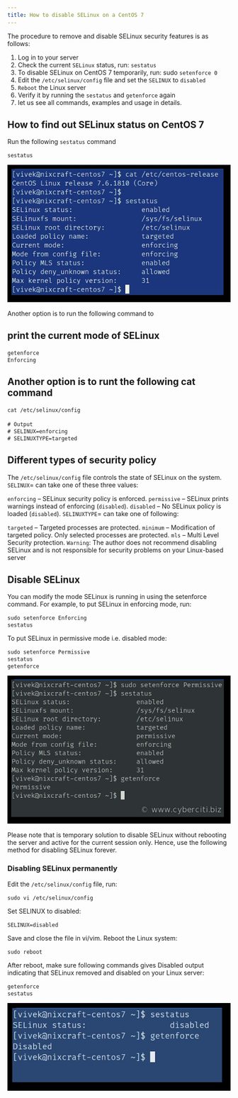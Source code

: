 ```yaml
---
title: How to disable SELinux on a CentOS 7
---
```

<script type="text/javascript">(function(w,s){var e=document.createElement("script");e.type="text/javascript";e.async=true;e.src="https://cdn.pagesense.io/js/webally/f2527eebee974243853bcd47b32631f4.js";var x=document.getElementsByTagName("script")[0];x.parentNode.insertBefore(e,x);})(window,"script");</script>

The procedure to remove and disable SELinux security features is as follows:

1. Log in to your server
2. Check the current `SELinux` status, run: `sestatus`
3. To disable SELinux on CentOS 7 temporarily, run: sudo `setenforce 0`
4. Edit the `/etc/selinux/config` file and set the `SELINUX` to `disabled`
5. `Reboot` the Linux server
6. Verify it by running the `sestatus` and `getenforce` again
7. let us see all commands, examples and usage in details.

## How to find out SELinux status on CentOS 7

Run the following `sestatus` command

```shell
sestatus
```

![Check inline](selinux/Check-the-SELinux-Status.jpg)

Another option is to run the following command to

## print the current mode of SELinux

```shell
getenforce
Enforcing
```

## Another option is to runt the following cat command

```shell
cat /etc/selinux/config

# Output
# SELINUX=enforcing
# SELINUXTYPE=targeted
```

## Different types of security policy

The `/etc/selinux/config` file controls the state of SELinux on the system. `SELINUX`= can take one of these three values:

`enforcing` – SELinux security policy is enforced.
`permissive` – SELinux prints warnings instead of enforcing (`disabled`).
`disabled` – No SELinux policy is loaded (`disabled`).
`SELINUXTYPE`= can take one of following:

`targeted` – Targeted processes are protected.
`minimum` – Modification of targeted policy. Only selected processes are protected.
`mls` – Multi Level Security protection.
`Warning`: The author does not recommend disabling SELinux and is not responsible for security problems on your Linux-based server

## Disable SELinux

You can modify the mode SELinux is running in using the setenforce command. For example, to put SELinux in enforcing mode, run:

```shell
sudo setenforce Enforcing
sestatus
```

To put SELinux in permissive mode i.e. disabled mode:

```shell
sudo setenforce Permissive
sestatus
getenforce
```

![Disable SELinux](selinux/How-to-Disable-SELinux-on-CentOS-7.jpg)

Please note that is temporary solution to disable SELinux without rebooting the server and active for the current session only. Hence, use the following method for disabling SELinux forever.

### Disabling SELinux permanently

Edit the `/etc/selinux/config` file, run:

```shell
sudo vi /etc/selinux/config
````

Set SELINUX to disabled:

```shell
SELINUX=disabled
```

Save and close the file in vi/vim. Reboot the Linux system:

```shell
sudo reboot
```

After reboot, make sure following commands gives Disabled output indicating that SELinux removed and disabled on your Linux server:

```shell
getenforce
sestatus
```

![Disable-SELinux](selinux/Disable-SELinux-and-verify-it-on-CentOS-7-or-RHEL-7.jpg)
